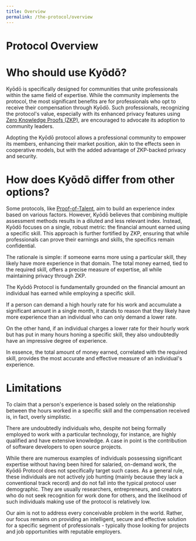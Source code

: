 ```yaml
---
title: Overview
permalink: /the-protocol/overview
---
```


# Protocol Overview

# Who should use Kyōdō?

Kyōdō is specifically designed for communities that unite professionals within the same field of expertise. While the community implements the protocol, the most significant benefits are for professionals who opt to receive their compensation through Kyōdō. Such professionals, recognizing the protocol's value, especially with its enhanced privacy features using [Zero Knowledge Proofs (ZKP)](/zero-knowledge-proofs), are encouraged to advocate its adoption to community leaders.

Adopting the Kyōdō protocol allows a professional community to empower its members, enhancing their market position, akin to the effects seen in cooperative models, but with the added advantage of ZKP-backed privacy and security.
# How does Kyōdō differ from other options?

Some protocols, like [Proof-of-Talent](https://proofoftalent.org/), aim to build an experience index based on various factors. However, Kyōdō believes that combining multiple assessment methods results in a diluted and less relevant index. Instead, Kyōdō focuses on a single, robust metric: the financial amount earned using a specific skill. This approach is further fortified by ZKP, ensuring that while professionals can prove their earnings and skills, the specifics remain confidential.

The rationale is simple: if someone earns more using a particular skill, they likely have more experience in that domain. The total money earned, tied to the required skill, offers a precise measure of expertise, all while maintaining privacy through ZKP.

The Kyōdō Protocol is fundamentally grounded on the financial amount an individual has earned while employing a specific skill.

If a person can demand a high hourly rate for his work and accumulate a significant amount in a single month, it stands to reason that they likely have more experience than an individual who can only demand a lower rate.

On the other hand, if an individual charges a lower rate for their hourly work but has put in many hours honing a specific skill, they also undoubtedly have an impressive degree of experience.

In essence, the total amount of money earned, correlated with the required skill, provides the most accurate and effective measure of an individual's experience.

# Limitations

To claim that a person's experience is based solely on the relationship between the hours worked in a specific skill and the compensation received is, in fact, overly simplistic.

There are undoubtedly individuals who, despite not being formally employed to work with a particular technology, for instance, are highly qualified and have extensive knowledge. A case in point is the contribution of software developers to open source projects.

While there are numerous examples of individuals possessing significant expertise without having been hired for salaried, on-demand work, the Kyōdō Protocol does not specifically target such cases. As a general rule, these individuals are not actively job hunting (mainly because they lack a conventional track record) and do not fall into the typical protocol user demographic. They are usually researchers, entrepreneurs, and creators who do not seek recognition for work done for others, and the likelihood of such individuals making use of the protocol is relatively low.

Our aim is not to address every conceivable problem in the world. Rather, our focus remains on providing an intelligent, secure and effective solution for a specific segment of professionals - typically those looking for projects and job opportunities with reputable employers.